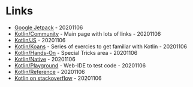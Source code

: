 # Links

* [Google Jetpack](https://developer.android.com/jetpack/compose) - 20201106
* [Kotlin/Community](https://kotlinlang.org/community/) - Main page with lots of links - 20201106
* [Kotlin/JS](https://kotlinlang.org/docs/reference/js-overview.html) - 20201106
* [Kotlin/Koans](https://kotlinlang.org/docs/tutorials/koans.html) - Series of exercies to get familiar with Kotlin - 20201106
* [Kotlin/Hands-On](https://play.kotlinlang.org/hands-on/overview) - Special Tricks area - 20201106
* [Kotlin/Native](https://kotlinlang.org/docs/reference/native-overview.html) - 20201106
* [Kotlin/Playground](https://play.kotlinlang.org/) - Web-IDE to test code - 20201106
* [Kotlin/Reference](https://kotlinlang.org/docs/reference/) - 20201106
* [Kotlin on stackoverflow](https://stackoverflow.com/questions/tagged/kotlin) - 20201106
